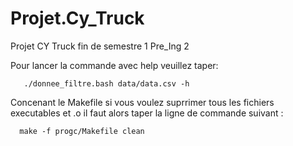 # Projet.Cy_Truck
Projet CY Truck fin de semestre 1 Pre_Ing 2 




Pour lancer la commande avec help veuillez taper:

       ./donnee_filtre.bash data/data.csv -h 


Concenant le Makefile si vous voulez suprrimer tous les fichiers executables et .o il faut alors taper la ligne de commande suivant : 
      
      make -f progc/Makefile clean 
